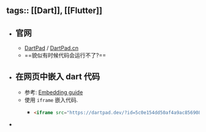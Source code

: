 tags:: [[Dart]], [[Flutter]]
---

- ## 官网
	- [DartPad](https://dartpad.dev) / [DartPad.cn](https://dartpad.cn)
	- ==貌似有时候代码会运行不了?==
- ## 在网页中嵌入 dart 代码
	- 参考: [Embedding guide](https://github.com/dart-lang/dart-pad/wiki/Embedding-Guide)
	- 使用 `iframe` 嵌入代码.
		- ``` html
		  <iframe src="https://dartpad.dev/?id=5c0e154dd50af4a9ac856908061291bc?theme=light"></iframe>
		  ```
-
